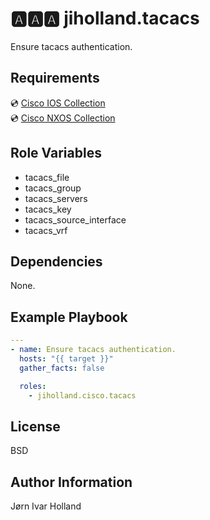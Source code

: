 🅰️🅰️🅰️ jiholland.tacacs
====================

Ensure tacacs authentication.

Requirements
------------

💿 [Cisco IOS Collection](https://galaxy.ansible.com/cisco/ios)<br>
💿 [Cisco NXOS Collection](https://galaxy.ansible.com/cisco/nxos)

Role Variables
--------------

- tacacs_file
- tacacs_group
- tacacs_servers
- tacacs_key
- tacacs_source_interface
- tacacs_vrf

Dependencies
------------

None.

Example Playbook
----------------
```YAML
---
- name: Ensure tacacs authentication.
  hosts: "{{ target }}"
  gather_facts: false

  roles:
    - jiholland.cisco.tacacs
```
License
-------

BSD

Author Information
------------------

Jørn Ivar Holland
